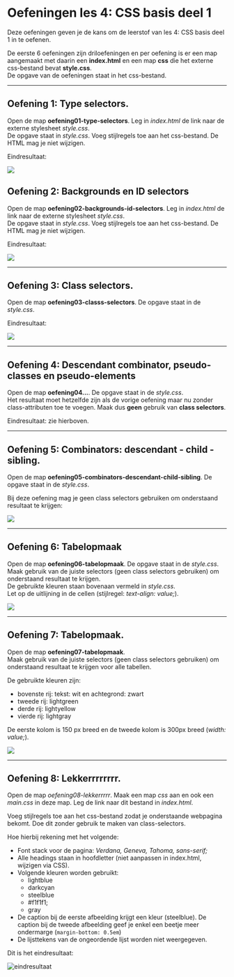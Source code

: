 # Oefeningen les 4: CSS basis deel 1

Deze oefeningen geven je de kans om de leerstof van les 4: CSS basis deel 1 in te oefenen.
            
De eerste 6 oefeningen zijn driloefeningen en per oefening is er een map aangemaakt met daarin een **index.html** en een map **css** die het externe css-bestand bevat **style.css**.     
De opgave van de oefeningen staat in het css-bestand.      

---

## Oefening 1: Type selectors.

Open de map **oefening01-type-selectors**. Leg in *index.html* de link naar de externe stylesheet *style.css*.          
De opgave staat in *style.css*. Voeg stijlregels toe aan het css-bestand. De HTML mag je niet wijzigen.

Eindresultaat:

![](images/oef1.png)          
        

## Oefening 2: Backgrounds en ID selectors

Open de map **oefening02-backgrounds-id-selectors**. Leg in *index.html* de link naar de externe stylesheet *style.css*.          
De opgave staat in *style.css*. Voeg stijlregels toe aan het css-bestand. De HTML mag je niet wijzigen.

Eindresultaat:

![](images/oef2.png)          

---

## Oefening 3: Class selectors.

Open de map **oefening03-classs-selectors**. De opgave staat in de *style.css*.

Eindresultaat:

![](images/oef3-4.png)            


-----
## Oefening 4: Descendant combinator, pseudo-classes en pseudo-elements

Open de map **oefening04...**. De opgave staat in de *style.css*.           
Het resultaat moet hetzelfde zijn als de vorige oefening maar 
nu zonder class-attributen toe te voegen. Maak dus **geen** gebruik van **class selectors**.       

Eindresultaat: zie hierboven.   

-----
## Oefening 5: Combinators: descendant - child - sibling.

Open de map **oefening05-combinators-descendant-child-sibling**. De opgave staat in de *style.css*. 

Bij deze oefening mag je geen class selectors gebruiken om onderstaand resultaat te krijgen:      

![](images/oef5.png)             

-----
## Oefening 6: Tabelopmaak

Open de map **oefening06-tabelopmaak**. De opgave staat in de *style.css*. 
Maak gebruik van de juiste selectors (geen class selectors gebruiken) om onderstaand resultaat te krijgen.        
De gebruikte kleuren staan bovenaan vermeld in *style.css*.     
Let op de uitlijning in de cellen (stijlregel: *text-align: value;*).            

![](images/oef6.png)       

-----
## Oefening 7: Tabelopmaak.

Open de map **oefening07-tabelopmaak**.  
Maak gebruik van de juiste selectors (geen class selectors gebruiken) om onderstaand resultaat te krijgen voor alle tabellen.        

De gebruikte kleuren zijn:      
  - bovenste rij: tekst: wit en achtegrond: zwart                
  - tweede rij: lightgreen               
  - derde rij: lightyellow                  
  - vierde rij: lightgray                             
  
De eerste kolom is 150 px breed en de tweede kolom is 300px breed (*width: value;*).      

![](images/oef7.png)

---

## Oefening 8: Lekkerrrrrrrr.

Open de map *oefening08-lekkerrrrr*. 
Maak een map *css* aan en ook een *main.css* in deze map. Leg de link naar dit bestand in *index.html*.

Voeg stijlregels toe aan het css-bestand zodat je onderstaande webpagina bekomt. Doe dit zonder gebruik te maken van class-selectors.

Hoe hierbij rekening met het volgende:

- Font stack voor de pagina: *Verdana, Geneva, Tahoma, sans-serif;*    
- Alle headings staan in hoofdletter (niet aanpassen in index.html, wijzigen via CSS).
- Volgende kleuren worden gebruikt:      
    - lightblue               
    - darkcyan             
    - steelblue     
    - #f1f1f1;                
    - gray              
- De caption bij de eerste afbeelding krijgt een kleur (steelblue). De caption bij de tweede afbeelding geef je enkel een beetje meer ondermarge (`margin-bottom: 0.5em`)
- De lijsttekens van de ongeordende lijst worden niet weergegeven.

Dit is het eindresultaat:      

![eindresultaat](images/oef-lekkerrrrr.png)          
   